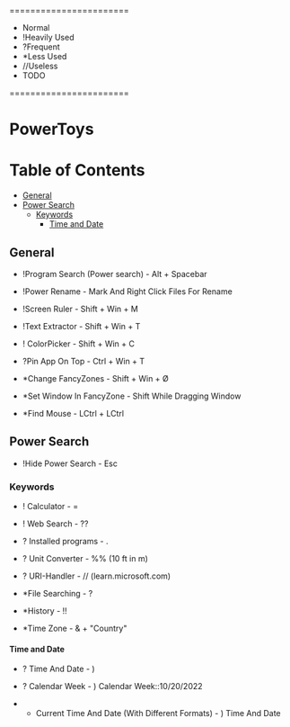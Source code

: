 =======================

* Normal
* !Heavily Used
* ?Frequent
* *Less Used
* //Useless
* TODO

=======================

# PowerToys

Table of Contents
=================

   * [General](#general)
   * [Power Search](#power-search)
	  * [Keywords](#keywords)
	     * [Time and Date](#time-and-date)

## General

* !Program Search (Power search) - Alt + Spacebar

* !Power Rename - Mark And Right Click Files For Rename

* !Screen Ruler - Shift + Win + M

* !Text Extractor - Shift + Win + T

* ! ColorPicker - Shift + Win + C

* ?Pin App On Top - Ctrl + Win + T

* *Change FancyZones - Shift + Win + Ø

* *Set Window In FancyZone - Shift While Dragging Window

* *Find Mouse - LCtrl + LCtrl


## Power Search

* !Hide Power Search - Esc

### Keywords

* ! Calculator - =

* ! Web Search - ??

* ? Installed programs - .

* ? Unit Converter - %% (10 ft in m)

* ? URI-Handler - // (learn.microsoft.com)

* *File Searching - ?

* *History - !!

* *Time Zone - & + "Country"

#### Time and Date

* ? Time And Date - )

* ? Calendar Week - ) Calendar Week::10/20/2022

* * Current Time And Date (With Different Formats) - ) Time And Date